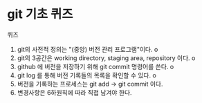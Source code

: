 # git 기초 퀴즈
퀴즈
1. git의 사전적 정의는 "(중앙) 버전 관리 프로그램"이다. o
2. git의 3공간은 working directory, staging area, repository 이다. o
3. github 에 버전을 저장하기 위해 git commit 명령어를 쓴다. o
4. git log 를 통해 버전 기록들의 목록을 확인할 수 있다. o
5. 버전을 기록하는 프로세스는 git add -> git commit 이다.
6. 변경사항은 6하원칙에 따라 직접 남겨야 한다.

